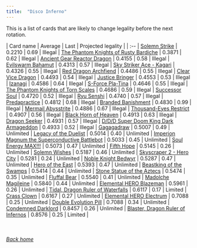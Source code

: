 ```yaml
---
title:  "Disco Inferno"
---
```


This is a list of cards that are likely to change legality before the next rotation.

| Card name | Average | Last | Projected legality |
| :-- |
[Solemn Strike](https://db.ygoprodeck.com/card/?search=Solemn%20Strike) | 0.2210 | 0.69 | Illegal |
[The Phantom Knights of Rusty Bardiche](https://db.ygoprodeck.com/card/?search=The%20Phantom%20Knights%20of%20Rusty%20Bardiche) | 0.3871 | 0.62 | Illegal |
[Ancient Gear Reactor Dragon](https://db.ygoprodeck.com/card/?search=Ancient%20Gear%20Reactor%20Dragon) | 0.4155 | 0.58 | Illegal |
[Evilswarm Bahamut](https://db.ygoprodeck.com/card/?search=Evilswarm%20Bahamut) | 0.4313 | 0.57 | Illegal |
[Sky Striker Ace - Kagari](https://db.ygoprodeck.com/card/?search=Sky%20Striker%20Ace%20-%20Kagari) | 0.4326 | 0.55 | Illegal |
[Red Dragon Archfiend](https://db.ygoprodeck.com/card/?search=Red%20Dragon%20Archfiend) | 0.4486 | 0.55 | Illegal |
[Clear Vice Dragon](https://db.ygoprodeck.com/card/?search=Clear%20Vice%20Dragon) | 0.4493 | 0.54 | Illegal |
[Justice Bringer](https://db.ygoprodeck.com/card/?search=Justice%20Bringer) | 0.4553 | 0.53 | Illegal |
[Izanagi](https://db.ygoprodeck.com/card/?search=Izanagi) | 0.4586 | 0.64 | Illegal |
[S-Force Pla-Tina](https://db.ygoprodeck.com/card/?search=S-Force%20Pla-Tina) | 0.4646 | 0.55 | Illegal |
[The Phantom Knights of Torn Scales](https://db.ygoprodeck.com/card/?search=The%20Phantom%20Knights%20of%20Torn%20Scales) | 0.4686 | 0.59 | Illegal |
[Successor Soul](https://db.ygoprodeck.com/card/?search=Successor%20Soul) | 0.4720 | 0.52 | Illegal |
[Ryu Senshi](https://db.ygoprodeck.com/card/?search=Ryu%20Senshi) | 0.4740 | 0.57 | Illegal |
[Predapractice](https://db.ygoprodeck.com/card/?search=Predapractice) | 0.4812 | 0.68 | Illegal |
[Branded Banishment](https://db.ygoprodeck.com/card/?search=Branded%20Banishment) | 0.4830 | 0.99 | Illegal |
[Mermail Abysstrite](https://db.ygoprodeck.com/card/?search=Mermail%20Abysstrite) | 0.4886 | 0.67 | Illegal |
[Thousand-Eyes Restrict](https://db.ygoprodeck.com/card/?search=Thousand-Eyes%20Restrict) | 0.4907 | 0.56 | Illegal |
[Black Horn of Heaven](https://db.ygoprodeck.com/card/?search=Black%20Horn%20of%20Heaven) | 0.4913 | 0.63 | Illegal |
[Dragon Seeker](https://db.ygoprodeck.com/card/?search=Dragon%20Seeker) | 0.4931 | 0.57 | Illegal |
[D/D/D Super Doom King Dark Armageddon](https://db.ygoprodeck.com/card/?search=D/D/D%20Super%20Doom%20King%20Dark%20Armageddon) | 0.4933 | 0.52 | Illegal |
[Gagagadraw](https://db.ygoprodeck.com/card/?search=Gagagadraw) | 0.5007 | 0.49 | Unlimited |
[Legacy of the Duelist](https://db.ygoprodeck.com/card/?search=Legacy%20of%20the%20Duelist) | 0.5014 | 0.40 | Unlimited |
[Imperion Magnum the Superconductive Battlebot](https://db.ygoprodeck.com/card/?search=Imperion%20Magnum%20the%20Superconductive%20Battlebot) | 0.5033 | 0.45 | Unlimited |
[Soul Energy MAX!!!](https://db.ygoprodeck.com/card/?search=Soul%20Energy%20MAX!!!) | 0.5073 | 0.47 | Unlimited |
[Fifth Hope](https://db.ygoprodeck.com/card/?search=Fifth%20Hope) | 0.5145 | 0.26 | Unlimited |
[Solemn Wishes](https://db.ygoprodeck.com/card/?search=Solemn%20Wishes) | 0.5187 | 0.46 | Unlimited |
[Skyscraper 2 - Hero City](https://db.ygoprodeck.com/card/?search=Skyscraper%202%20-%20Hero%20City) | 0.5281 | 0.24 | Unlimited |
[Noble Knight Bedwyr](https://db.ygoprodeck.com/card/?search=Noble%20Knight%20Bedwyr) | 0.5287 | 0.47 | Unlimited |
[Hero of the East](https://db.ygoprodeck.com/card/?search=Hero%20of%20the%20East) | 0.5393 | 0.47 | Unlimited |
[Beastking of the Swamps](https://db.ygoprodeck.com/card/?search=Beastking%20of%20the%20Swamps) | 0.5414 | 0.44 | Unlimited |
[Stone Statue of the Aztecs](https://db.ygoprodeck.com/card/?search=Stone%20Statue%20of%20the%20Aztecs) | 0.5474 | 0.35 | Unlimited |
[Fluffal Bear](https://db.ygoprodeck.com/card/?search=Fluffal%20Bear) | 0.5540 | 0.41 | Unlimited |
[Madolche Magileine](https://db.ygoprodeck.com/card/?search=Madolche%20Magileine) | 0.5840 | 0.44 | Unlimited |
[Elemental HERO Blazeman](https://db.ygoprodeck.com/card/?search=Elemental%20HERO%20Blazeman) | 0.5961 | 0.26 | Unlimited |
[Tidal, Dragon Ruler of Waterfalls](https://db.ygoprodeck.com/card/?search=Tidal,%20Dragon%20Ruler%20of%20Waterfalls) | 0.6117 | 0.17 | Limited |
[Crass Clown](https://db.ygoprodeck.com/card/?search=Crass%20Clown) | 0.6167 | 0.27 | Unlimited |
[Elemental HERO Electrum](https://db.ygoprodeck.com/card/?search=Elemental%20HERO%20Electrum) | 0.7088 | 0.25 | Unlimited |
[Double Evolution Pill](https://db.ygoprodeck.com/card/?search=Double%20Evolution%20Pill) | 0.7088 | 0.34 | Unlimited |
[Condemned Darklord](https://db.ygoprodeck.com/card/?search=Condemned%20Darklord) | 0.8457 | 0.26 | Unlimited |
[Blaster, Dragon Ruler of Infernos](https://db.ygoprodeck.com/card/?search=Blaster,%20Dragon%20Ruler%20of%20Infernos) | 0.8576 | 0.25 | Limited |

<br>

###### [Back home](index)